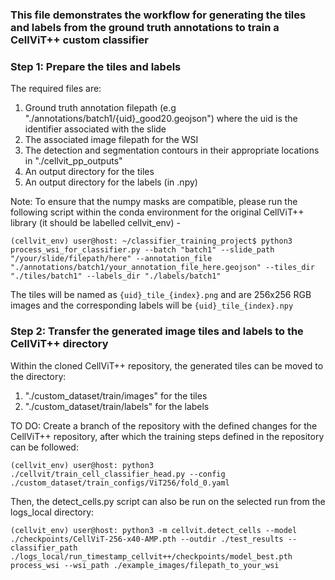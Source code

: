 ### This file demonstrates the workflow for generating the tiles and labels from the ground truth annotations to train a CellViT++ custom classifier

### Step 1: Prepare the tiles and labels

The required files are:
1. Ground truth annotation filepath (e.g "./annotations/batch1/{uid}_good20.geojson") where the uid is the identifier associated with the slide
2. The associated image filepath for the WSI
3. The detection and segmentation contours in their appropriate locations in "./cellvit_pp_outputs"
4. An output directory for the tiles
5. An output directory for the labels (in .npy)

Note: To ensure that the numpy masks are compatible, please run the following script within the conda environment for the original CellViT++ library (it should be labelled cellvit_env) -

` (cellvit_env) user@host: ~/classifier_training_project$ python3 process_wsi_for_classifier.py --batch "batch1" --slide_path "/your/slide/filepath/here" --annotation_file "./annotations/batch1/your_annotation_file_here.geojson" --tiles_dir "./tiles/batch1" --labels_dir "./labels/batch1" `

The tiles will be named as `{uid}_tile_{index}.png` and are 256x256 RGB images and the corresponding labels will be `{uid}_tile_{index}.npy`

### Step 2: Transfer the generated image tiles and labels to the CellViT++ directory

Within the cloned CellViT++ repository, the generated tiles can be moved to the directory:

1. "./custom_dataset/train/images" for the tiles
2. "./custom_dataset/train/labels" for the labels

TO DO: Create a branch of the repository with the defined changes for the CellViT++ repository, after which the training steps defined in the repository can be followed:

`(cellvit_env) user@host: python3 ./cellvit/train_cell_classifier_head.py --config ./custom_dataset/train_configs/ViT256/fold_0.yaml`

Then, the detect_cells.py script can also be run on the selected run from the logs_local directory:

`(cellvit_env) user@host: python3 -m cellvit.detect_cells --model ./checkpoints/CellViT-256-x40-AMP.pth --outdir ./test_results --classifier_path ./logs_local/run_timestamp_cellvit++/checkpoints/model_best.pth process_wsi --wsi_path ./example_images/filepath_to_your_wsi`